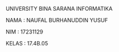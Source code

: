 UNIVERSITY BINA SARANA INFORMATIKA




NAMA : NAUFAL BURHANUDDIN YUSUF

NIM : 17231129

KELAS : 17.4B.05

